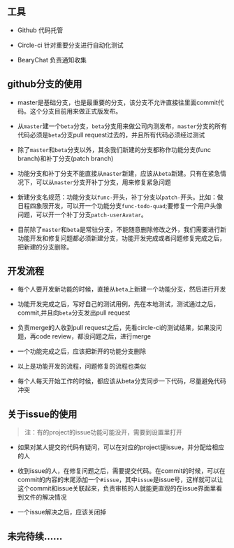 工具
-----

* Github 代码托管

* Circle-ci 针对重要分支进行自动化测试

* BearyChat 负责通知收集

github分支的使用
-----

* master是基础分支，也是最重要的分支，该分支不允许直接往里面commit代码。这个分支目前用来做正式版发布。

* 从`master`建一个`beta`分支，`beta`分支用来做公司内测发布，`master`分支的所有代码必须是`beta`分支pull request过去的，并且所有代码必须经过测试

* 除了`master`和`beta`分支以外，其余我们新建的分支都称作功能分支(func branch)和补丁分支(patch branch)

* 功能分支和补丁分支不能直接从`master`新建，应该从`beta`新建。只有在紧急情况下，可以从`master`分支开补丁分支，用来修复紧急问题

* 新建分支名规范：功能分支以`func-`开头，补丁分支以`patch-`开头。比如：做日程四象限开发，可以开一个功能分支`func-todo-quad`;要修复一个用户头像问题，可以开一个补丁分支`patch-userAvatar`。

* 目前除了`master`和`beta`是常驻分支，不能随意删除修改之外，我们需要进行新功能开发和修复问题都必须新建分支，功能开发完成或者问题修复完成之后，把新建的分支删除。

开发流程
-----

* 每个人要开发新功能的时候，直接从`beta`上新建一个功能分支，然后进行开发

* 功能开发完成之后，写好自己的测试用例，先在本地测试，测试通过之后，commit,并且向`beta`分支发出pull request

* 负责merge的人收到pull request之后，先看circle-ci的测试结果，如果没问题，再code review，都没问题之后，进行merge

* 一个功能完成之后，应该把新开的功能分支删除

* 以上是功能开发的流程，问题修复的流程也类似

* 每个人每天开始工作的时候，都应该从beta分支同步一下代码，尽量避免代码冲突


关于issue的使用
-----

> 注：有的project的issue功能可能没开，需要到设置里打开

* 如果对某人提交的代码有疑问，可以在对应的project提issue，并分配给相应的人

* 收到issue的人，在修复问题之后，需要提交代码。在commit的时候，可以在commit的内容的末尾添加一个`#issue`，其中`issue`是issue号，这样就可以让这个commit和issue关联起来，负责审核的人就能更直观的在issue界面里看到文件的解决情况

* 一个issue解决之后，应该关闭掉

## 未完待续......